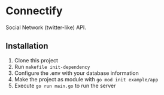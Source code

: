 # Connectify

Social Network (twitter-like) API.

## Installation

1. Clone this project
2. Run `makefile init-dependency`
3. Configure the .env with your database information
4. Make the project as module with `go mod init example/app`
5. Execute `go run main.go` to run the server